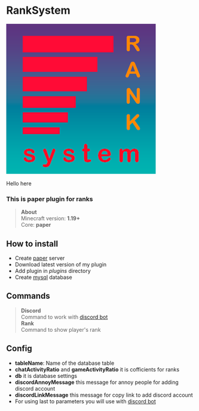 # RankSystem
![](logo.png)

Hello here
### This is paper plugin for ranks

> __About__<br>
> Minecraft version: __1.19+__<br>
> Core: __paper__

## How to install 
- Create [paper](https://papermc.io) server 
- Download latest version of my plugin
- Add plugin in *plugins* directory
- Create [mysql](https://www.mysql.com) database
## Commands
 
>__Discord__ <br> Command to work with [discord bot](https://github.com/dgudim/Discord-minerank-bot)<br>
>__Rank__ <br> Command to show player's rank

## Config
- __tableName__: Name of the database table 
- __chatActivityRatio__ and __gameActivityRatio__ it is cofficients for ranks
- __db__ it is database settings
- __discordAnnoyMessage__ this message for annoy people for adding discord account
- __discordLinkMessage__ this message for copy link to add discord account
- For using last to parameters you will use with [discord bot](https://github.com/dgudim/Discord-minerank-bot)
